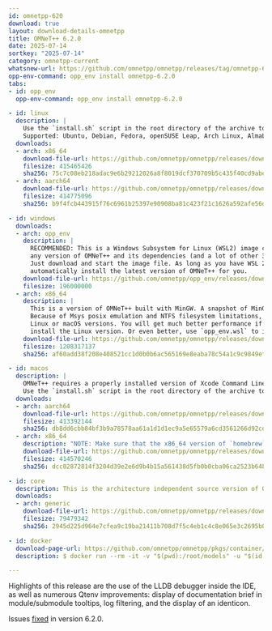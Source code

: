 ```yaml
---
id: omnetpp-620
download: true
layout: download-details-omnetpp
title: OMNeT++ 6.2.0
date: 2025-07-14
sortkey: "2025-07-14"
category: omnetpp-current
whatsnew-url: https://github.com/omnetpp/omnetpp/releases/tag/omnetpp-6.2.0
opp-env-command: opp_env install omnetpp-6.2.0
tabs:
- id: opp_env
  opp-env-command: opp_env install omnetpp-6.2.0

- id: linux
  description: |
    Use the `install.sh` script in the root directory of the archive to install dependencies and build OMNeT++.
    Supported: Ubuntu, Debian, Fedora, openSUSE Leap, Arch Linux, AlmaLinux and other similar distros.
  downloads:
  - arch: x86_64
    download-file-url: https://github.com/omnetpp/omnetpp/releases/download/omnetpp-6.2.0/omnetpp-6.2.0-linux-x86_64.tgz
    filesize: 415465426
    sha256: 75c7c08eb218adac9e6b29212026a8f8019dcf370709b5c435f40cd9abe067f6
  - arch: aarch64
    download-file-url: https://github.com/omnetpp/omnetpp/releases/download/omnetpp-6.2.0/omnetpp-6.2.0-linux-aarch64.tgz
    filesize: 414775096
    sha256: b9f4fcb443915f76c6961b25397e90908ba81c423f21c1626a592afe56d7edc9

- id: windows
  downloads:
  - arch: opp_env
    description: |
      RECOMMENDED: This is a Windows Subsystem for Linux (WSL2) image containing `opp_env` which lets you easily install
      any version of OMNeT++ and its dependencies (and a lot of other 3rd-party models and frameworks).
      Just download and start the image file. As long as you have WSL 2.4.4 or later on your machine, it will
      automatically install the latest version of OMNeT++ for you.
    download-file-url: https://github.com/omnetpp/opp_env/releases/download/wsl/opp_env.wsl
    filesize: 196000000
  - arch: x86_64
    description: |
      This is a version of OMNeT++ built with MinGW. A snapshot of MinGW64 toolchain is bundled with this archive.
      Because of Msys posix emulation and NTFS filesystem limitations, this version is a LOT slower for development than the
      Linux or macOS versions. You will get much better performance if you use WSL2 (https://github.com/microsoft/WSL) and
      install the Linux version. Or even better, use `opp_env.wsl` to install `opp_env` directly on WSL2.
    download-file-url: https://github.com/omnetpp/omnetpp/releases/download/omnetpp-6.2.0/omnetpp-6.2.0-windows-x86_64.7z
    filesize: 1208317137
    sha256: af60add38f208e408521cc1d0b0b6ac565169e8eaba78c54a1c9c9849ef81d5b

- id: macos
  description: |
    OMNeT++ requires a properly installed version of Xcode Command Line Tools and Homebrew (https://brew.sh/).
    Use the `install.sh` script in the root directory of the archive to install dependencies and build OMNeT++.
  downloads:
  - arch: aarch64
    download-file-url: https://github.com/omnetpp/omnetpp/releases/download/omnetpp-6.2.0/omnetpp-6.2.0-macos-aarch64.tgz
    filesize: 413392144
    sha256: db8dd6cbb84bf3b9a78578aa61a1d1d1ec9a5e65579a6cd3561266d92cd7b695
  - arch: x86_64
    description: "NOTE: Make sure that the x86_64 version of `homebrew` is properly installed before executing the `install.sh` script."
    download-file-url: https://github.com/omnetpp/omnetpp/releases/download/omnetpp-6.2.0/omnetpp-6.2.0-macos-x86_64.tgz
    filesize: 414570246
    sha256: dcc02872814f3204d39e2e6d9b4b15a561438d5fb0b0cba06ca2523b648d6ba5

- id: core
  description: This is the architecture independent source version of OMNeT++. Useful for installing OMNeT++ on a system where no IDE is required.
  downloads:
  - arch: generic
    download-file-url: https://github.com/omnetpp/omnetpp/releases/download/omnetpp-6.2.0/omnetpp-6.2.0-core.tgz
    filesize: 79479342
    sha256: 2945d225d964e7cfea9c19ba21411b708d7f5c4eb1c4c8e065e3c2695b0814a7

- id: docker
  download-page-url: https://github.com/omnetpp/omnetpp/pkgs/container/omnetpp
  description: $ docker run --rm -it -v "$(pwd):/root/models" -u "$(id -u):$(id -g)" ghcr.io/omnetpp/omnetpp:u24.04-6.2.0

---
```

Highlights of this release are the use of the LLDB debugger inside the IDE, as well as numerous Qtenv improvements: display of documentation brief in module/submodule tooltips, log filtering, and the display of an identicon.

Issues [fixed](https://github.com/omnetpp/omnetpp/issues?q=is%3Aissue+is%3Aclosed+milestone%3A6.2) in version 6.2.0.
